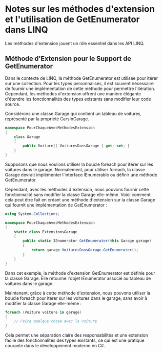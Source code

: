 # Notes sur les méthodes d'extension et l'utilisation de GetEnumerator dans LINQ

Les méthodes d'extension jouent un rôle essentiel dans les API LINQ.

## Méthode d'Extension pour le Support de GetEnumerator

Dans le contexte de LINQ, la méthode GetEnumerator est utilisée pour itérer sur une collection. Pour les types personnalisés, il est souvent nécessaire de fournir une implémentation de cette méthode pour permettre l'itération. Cependant, les méthodes d'extension offrent une manière élégante d'étendre les fonctionnalités des types existants sans modifier leur code source.

Considérons une classe Garage qui contient un tableau de voitures, représenté par la propriété CarsInGarage.

```csharp
namespace PourChaqueAvecMethodesExtension
{
    class Garage
    {
        public Voiture[] VoituresDansGarage { get; set; }
    }
}
```

Supposons que nous voulions utiliser la boucle foreach pour itérer sur les voitures dans le garage. Normalement, pour utiliser foreach, la classe Garage devrait implémenter l'interface IEnumerable ou définir une méthode GetEnumerator.

Cependant, avec les méthodes d'extension, nous pouvons fournir cette fonctionnalité sans modifier la classe Garage elle-même. Voici comment cela peut être fait en créant une méthode d'extension sur la classe Garage qui fournit une implémentation de GetEnumerator :

```csharp
using System.Collections;

namespace PourChaqueAvecMethodesExtension
{
    static class ExtensionsGarage
    {
        public static IEnumerator GetEnumerator(this Garage garage)
        {
            return garage.VoituresDansGarage.GetEnumerator();
        }
    }
}
```

Dans cet exemple, la méthode d'extension GetEnumerator est définie pour la classe Garage. Elle retourne l'objet IEnumerator associé au tableau de voitures dans le garage.

Maintenant, grâce à cette méthode d'extension, nous pouvons utiliser la boucle foreach pour itérer sur les voitures dans le garage, sans avoir à modifier la classe Garage elle-même :

```csharp
foreach (Voiture voiture in garage)
{
    // Faire quelque chose avec la voiture
}
```

Cela permet une séparation claire des responsabilités et une extension facile des fonctionnalités des types existants, ce qui est une pratique courante dans le développement moderne en C#.